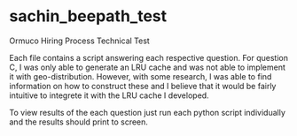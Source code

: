 # sachin_beepath_test
Ormuco Hiring Process Technical Test

Each file contains a script answering each respective question.
For question C, I was only able to generate an LRU cache and was not able to implement it with geo-distribution. However, with some research, I was able to find information on how to construct these and I believe that it would be fairly intuitive to integrete it with the LRU cache I developed.

To view results of the each question just run each python script individually and the results should print to screen. 
